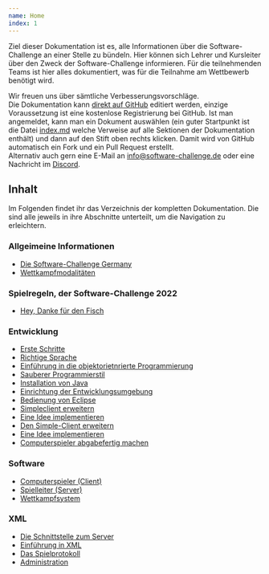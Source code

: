```yaml
---
name: Home
index: 1
---
```


Ziel dieser Dokumentation ist es, alle Informationen über die
Software-Challenge an einer Stelle zu bündeln. Hier können sich Lehrer
und Kursleiter über den Zweck der Software-Challenge informieren. Für
die teilnehmenden Teams ist hier alles dokumentiert, was für die
Teilnahme am Wettbewerb benötigt wird.

Wir freuen uns über sämtliche Verbesserungsvorschläge.  
Die Dokumentation kann [direkt auf GitHub](https://github.com/software-challenge/docs) editiert werden,
einzige Voraussetzung ist eine kostenlose Registrierung bei GitHub. Ist
man angemeldet, kann man ein Dokument auswählen (ein guter Startpunkt
ist die Datei
[index.md](https://github.com/software-challenge/docs/blob/main/index.md)
welche Verweise auf alle Sektionen der Dokumentation enthält) und dann
auf den Stift oben rechts klicken. Damit wird von GitHub automatisch ein
Fork und ein Pull Request erstellt.  
Alternativ auch gern eine E-Mail an <info@software-challenge.de> oder
eine Nachricht im [Discord](https://discord.gg/jhyF7EU).

## Inhalt
Im Folgenden findet ihr das Verzeichnis der kompletten Dokumentation. Die sind alle jeweils in ihre Abschnitte unterteilt, um die Navigation zu erleichtern.

### Allgeimeine Informationen
-  [Die Software-Challenge Germany](allgemein/die-software-challenge)
-  [Wettkampfmodalitäten](allgemein/wettkampfmodalitaeten)
### Spielregeln, der Software-Challenge 2022
-  [Hey, Danke für den Fisch](allgemein/wettkampfmodalitaeten)
### Entwicklung
-  [Erste Schritte](entwicklung/erste-schritte)
-  [Richtige Sprache](entwicklung/die-richtige-sprache)
- [Einführung in die objektorietnrierte Programmierung](entwicklung/einfuehrung-oop)
-  [Sauberer Programmierstil](entwicklung/die-richtige-sprache)
-  [Installation von Java](entwicklung/installation-von-java)
-  [Einrichtung der Entwicklungsumgebung](entwicklung/einrichtung-der-entwicklungsumgebung)
-  [Bedienung von Eclipse](entwicklung/bedienung-von-eclipse)
-  [Simpleclient erweitern](entwicklung/simpleclient-erweitern)
-  [Eine Idee implementieren](entwicklung/simpleclient-erweitern)
-  [Den Simple-Client erweitern](entwicklung/simpleclient-erweitern)
-  [Eine Idee implementieren](entwicklung/eine-idee-implementieren)
-  [Computerspieler abgabefertig machen](entwicklung/eine-idee-implementieren)
### Software
-  [Computerspieler (Client)](software/client)
-  [Spielleiter (Server)](software/server)
-  [Wettkampfsystem](software/das-wettkampfsystem)
### XML
-  [Die Schnittstelle zum Server](xml/schnittstelle)
-  [Einführung in XML](xml/einfuehrung-xml)
-  [Das Spielprotokoll](xml/spielprotokoll)
-  [Administration](xml/administration)